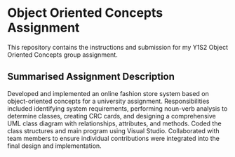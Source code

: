 # Object Oriented Concepts Assignment
This repository contains the instructions and submission for my Y1S2 Object Oriented Concepts group assignment.

## Summarised Assignment Description
Developed and implemented an online fashion store system based on object-oriented concepts for a university assignment. Responsibilities included identifying system requirements, performing noun-verb analysis to determine classes, creating CRC cards, and designing a comprehensive UML class diagram with relationships, attributes, and methods. Coded the class structures and main program using Visual Studio. Collaborated with team members to ensure individual contributions were integrated into the final design and implementation.
